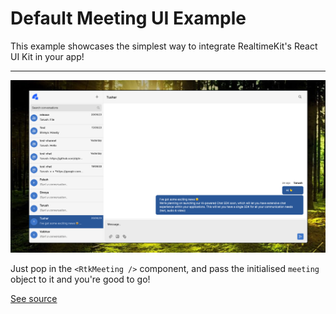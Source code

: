 # Default Meeting UI Example

This example showcases the simplest way to integrate RealtimeKit's React UI Kit in your app!

---

![A screenshot of the RtkMeeting component](./screenshot.png)

Just pop in the `<RtkMeeting />` component, and pass the initialised
`meeting` object to it and you're good to go!

[See source](./src/App.tsx)
